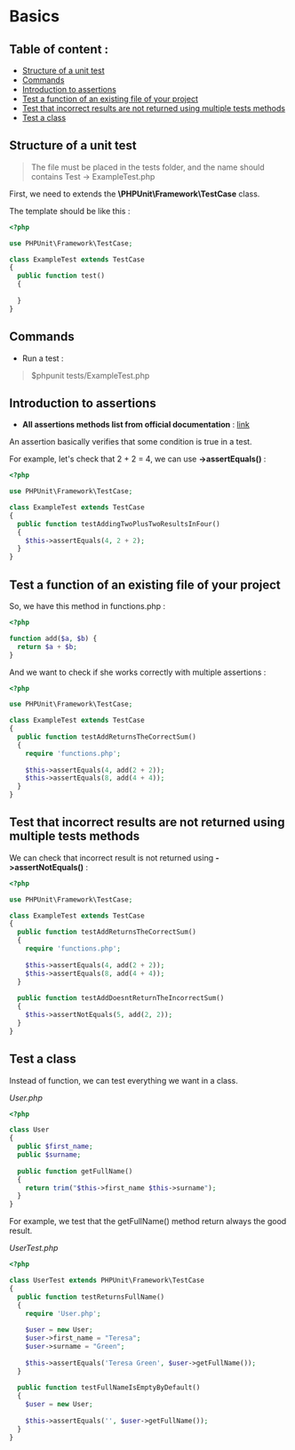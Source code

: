 # Basics

## Table of content :

* [Structure of a unit test](#structure-of-a-unit-test)
* [Commands](#commands)
* [Introduction to assertions](#introduction-to-assertions) 
* [Test a function of an existing file of your project](#test-a-function-of-an-existing-file-of-your-project)
* [Test that incorrect results are not returned using multiple tests methods](#test-that-incorrect-results-are-not-returned-using-multiple-tests-methods)
* [Test a class](#test-a-class)

## Structure of a unit test

> The file must be placed in the tests folder, and the name should contains Test -> ExampleTest.php

First, we need to extends the **\PHPUnit\Framework\TestCase** class.

The template should be like this :

```php
<?php

use PHPUnit\Framework\TestCase;

class ExampleTest extends TestCase
{
  public function test()
  {
  
  }
}
```

## Commands

- Run a test :
> $phpunit tests/ExampleTest.php

## Introduction to assertions

- **All assertions methods list from official documentation** : [link](https://phpunit.readthedocs.io/fr/latest/assertions.html)

An assertion basically verifies that some condition is true in a test.

For example, let's check that 2 + 2 = 4, we can use **->assertEquals()** :

```php
<?php

use PHPUnit\Framework\TestCase;

class ExampleTest extends TestCase
{
  public function testAddingTwoPlusTwoResultsInFour()
  {
    $this->assertEquals(4, 2 + 2);
  }
}
```

## Test a function of an existing file of your project

So, we have this method in functions.php :

```php
<?php

function add($a, $b) {
  return $a + $b;
}
```

And we want to check if she works correctly with multiple assertions :

```php
<?php

use PHPUnit\Framework\TestCase;

class ExampleTest extends TestCase
{
  public function testAddReturnsTheCorrectSum()
  {
    require 'functions.php';
    
    $this->assertEquals(4, add(2 + 2));
    $this->assertEquals(8, add(4 + 4));
  }
}
```

## Test that incorrect results are not returned using multiple tests methods

We can check that incorrect result is not returned using **->assertNotEquals()** :

```php
<?php

use PHPUnit\Framework\TestCase;

class ExampleTest extends TestCase
{
  public function testAddReturnsTheCorrectSum()
  {
    require 'functions.php';
    
    $this->assertEquals(4, add(2 + 2));
    $this->assertEquals(8, add(4 + 4));
  }
  
  public function testAddDoesntReturnTheIncorrectSum()
  {
    $this->assertNotEquals(5, add(2, 2));
  }
}
```

## Test a class

Instead of function, we can test everything we want in a class.

*User.php*
```php
<?php

class User
{
  public $first_name;
  public $surname;
  
  public function getFullName()
  {
    return trim("$this->first_name $this->surname");
  }
}
```

For example, we test that the getFullName() method return always the good result.

*UserTest.php*
```php
<?php

class UserTest extends PHPUnit\Framework\TestCase
{
  public function testReturnsFullName()
  {
    require 'User.php';
    
    $user = new User;
    $user->first_name = "Teresa";
    $user->surname = "Green";
    
    $this->assertEquals('Teresa Green', $user->getFullName());
  }
  
  public function testFullNameIsEmptyByDefault()
  {
    $user = new User;
    
    $this->assertEquals('', $user->getFullName());
  }
}
```

